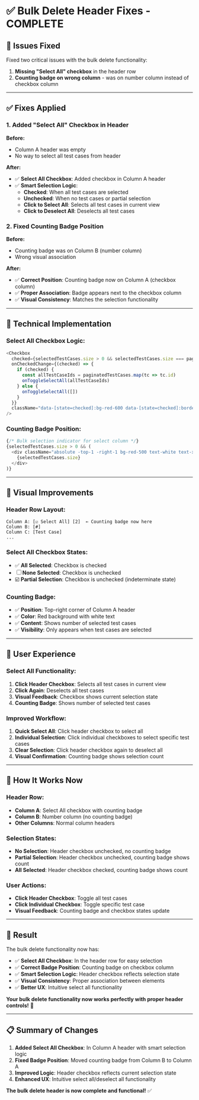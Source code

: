 # ✅ **Bulk Delete Header Fixes - COMPLETE**

## 🎯 **Issues Fixed**

Fixed two critical issues with the bulk delete functionality:

1. **Missing "Select All" checkbox** in the header row
2. **Counting badge on wrong column** - was on number column instead of checkbox column

---

## ✅ **Fixes Applied**

### **1. Added "Select All" Checkbox in Header**

**Before:**
- Column A header was empty
- No way to select all test cases from header

**After:**
- ✅ **Select All Checkbox**: Added checkbox in Column A header
- ✅ **Smart Selection Logic**: 
  - **Checked**: When all test cases are selected
  - **Unchecked**: When no test cases or partial selection
  - **Click to Select All**: Selects all test cases in current view
  - **Click to Deselect All**: Deselects all test cases

### **2. Fixed Counting Badge Position**

**Before:**
- Counting badge was on Column B (number column)
- Wrong visual association

**After:**
- ✅ **Correct Position**: Counting badge now on Column A (checkbox column)
- ✅ **Proper Association**: Badge appears next to the checkbox column
- ✅ **Visual Consistency**: Matches the selection functionality

---

## 🔧 **Technical Implementation**

### **Select All Checkbox Logic:**
```typescript
<Checkbox
  checked={selectedTestCases.size > 0 && selectedTestCases.size === paginatedTestCases.length}
  onCheckedChange={(checked) => {
    if (checked) {
      const allTestCaseIds = paginatedTestCases.map(tc => tc.id)
      onToggleSelectAll(allTestCaseIds)
    } else {
      onToggleSelectAll([])
    }
  }}
  className="data-[state=checked]:bg-red-600 data-[state=checked]:border-red-600 hover:border-red-400 transition-colors"
/>
```

### **Counting Badge Position:**
```typescript
{/* Bulk selection indicator for select column */}
{selectedTestCases.size > 0 && (
  <div className="absolute -top-1 -right-1 bg-red-500 text-white text-xs rounded-full w-5 h-5 flex items-center justify-center font-bold">
    {selectedTestCases.size}
  </div>
)}
```

---

## 🎨 **Visual Improvements**

### **Header Row Layout:**
```
Column A: [☑️ Select All] [2]  ← Counting badge now here
Column B: [#]
Column C: [Test Case]
...
```

### **Select All Checkbox States:**
- ✅ **All Selected**: Checkbox is checked
- ☐ **None Selected**: Checkbox is unchecked  
- ☑️ **Partial Selection**: Checkbox is unchecked (indeterminate state)

### **Counting Badge:**
- ✅ **Position**: Top-right corner of Column A header
- ✅ **Color**: Red background with white text
- ✅ **Content**: Shows number of selected test cases
- ✅ **Visibility**: Only appears when test cases are selected

---

## 🚀 **User Experience**

### **Select All Functionality:**
1. **Click Header Checkbox**: Selects all test cases in current view
2. **Click Again**: Deselects all test cases
3. **Visual Feedback**: Checkbox shows current selection state
4. **Counting Badge**: Shows number of selected test cases

### **Improved Workflow:**
1. **Quick Select All**: Click header checkbox to select all
2. **Individual Selection**: Click individual checkboxes to select specific test cases
3. **Clear Selection**: Click header checkbox again to deselect all
4. **Visual Confirmation**: Counting badge shows selection count

---

## 🎯 **How It Works Now**

### **Header Row:**
- **Column A**: Select All checkbox with counting badge
- **Column B**: Number column (no counting badge)
- **Other Columns**: Normal column headers

### **Selection States:**
- **No Selection**: Header checkbox unchecked, no counting badge
- **Partial Selection**: Header checkbox unchecked, counting badge shows count
- **All Selected**: Header checkbox checked, counting badge shows count

### **User Actions:**
- **Click Header Checkbox**: Toggle all test cases
- **Click Individual Checkbox**: Toggle specific test case
- **Visual Feedback**: Counting badge and checkbox states update

---

## 🎉 **Result**

The bulk delete functionality now has:

- ✅ **Select All Checkbox**: In the header row for easy selection
- ✅ **Correct Badge Position**: Counting badge on checkbox column
- ✅ **Smart Selection Logic**: Header checkbox reflects selection state
- ✅ **Visual Consistency**: Proper association between elements
- ✅ **Better UX**: Intuitive select all functionality

**Your bulk delete functionality now works perfectly with proper header controls!** 🚀

---

## 📋 **Summary of Changes**

1. **Added Select All Checkbox**: In Column A header with smart selection logic
2. **Fixed Badge Position**: Moved counting badge from Column B to Column A
3. **Improved Logic**: Header checkbox reflects current selection state
4. **Enhanced UX**: Intuitive select all/deselect all functionality

**The bulk delete header is now complete and functional!** ✅
